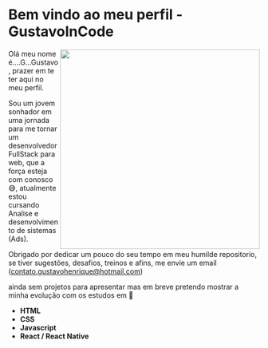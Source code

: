 # Bem vindo ao meu perfil - GustavoInCode

<img align="right" src="https://static.dribbble.com/users/1358460/screenshots/11896098/media/371c060cbef7357ff4e2f54a0408b064.jpg" width="400"/>




<p align="left">
  
  Olá meu nome é....G...Gustavo, prazer em te ter aqui no meu perfil.
  
  Sou um jovem sonhador em uma jornada para me tornar um desenvolvedor FullStack para web, que a força esteja com conosco 😅, 
  atualmente estou cursando Analise e desenvolvimento de sistemas (Ads).
  
  Obrigado por dedicar um pouco do seu tempo em meu humilde repositorio, se tiver sugestões, desafios, treinos e afins, me envie um email (contato.gustavohenrique@hotmail.com)
</p>

ainda sem projetos para apresentar mas em breve pretendo mostrar a minha evolução com os estudos em 🚀
<strong>
  * HTML
  * CSS
  * Javascript
  * React / React Native
 </strong>




